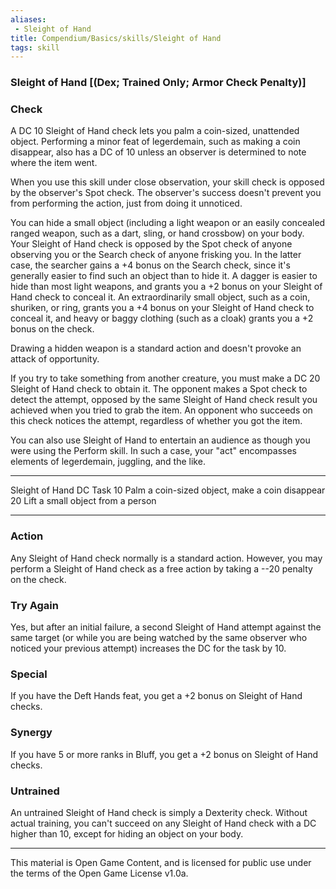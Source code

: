 ```yaml
---
aliases:
 - Sleight of Hand
title: Compendium/Basics/skills/Sleight of Hand
tags: skill
---
```

### Sleight of Hand [(Dex; Trained Only; Armor Check Penalty)]

### Check
A DC 10 Sleight of Hand check lets you palm a coin-sized,
unattended object. Performing a minor feat of legerdemain, such as
making a coin disappear, also has a DC of 10 unless an observer is
determined to note where the item went.

When you use this skill under close observation, your skill check is
opposed by the observer's Spot check. The observer's success doesn't
prevent you from performing the action, just from doing it unnoticed.

You can hide a small object (including a light weapon or an easily
concealed ranged weapon, such as a dart, sling, or hand crossbow) on
your body. Your Sleight of Hand check is opposed by the Spot check of
anyone observing you or the Search check of anyone frisking you. In the
latter case, the searcher gains a +4 bonus on the Search check, since
it's generally easier to find such an object than to hide it. A dagger
is easier to hide than most light weapons, and grants you a +2 bonus on
your Sleight of Hand check to conceal it. An extraordinarily small
object, such as a coin, shuriken, or ring, grants you a +4 bonus on your
Sleight of Hand check to conceal it, and heavy or baggy clothing (such
as a cloak) grants you a +2 bonus on the check.

Drawing a hidden weapon is a standard action and doesn't provoke an
attack of opportunity.

If you try to take something from another creature, you must make a DC
20 Sleight of Hand check to obtain it. The opponent makes a Spot check
to detect the attempt, opposed by the same Sleight of Hand check result
you achieved when you tried to grab the item. An opponent who succeeds
on this check notices the attempt, regardless of whether you got the
item.

You can also use Sleight of Hand to entertain an audience as though you
were using the Perform skill. In such a case, your "act" encompasses
elements of legerdemain, juggling, and the like.

  -------------------- -------------------------------------------------
  Sleight of Hand DC   Task
  10                   Palm a coin-sized object, make a coin disappear
  20                   Lift a small object from a person
  -------------------- -------------------------------------------------

### Action
Any Sleight of Hand check normally is a standard action.
However, you may perform a Sleight of Hand check as a free action by
taking a --20 penalty on the check.

### Try Again
Yes, but after an initial failure, a second Sleight of
Hand attempt against the same target (or while you are being watched by
the same observer who noticed your previous attempt) increases the DC
for the task by 10.

### Special
If you have the Deft Hands feat, you get a +2 bonus on
Sleight of Hand checks.

### Synergy
If you have 5 or more ranks in Bluff, you get a +2 bonus on
Sleight of Hand checks.

### Untrained
An untrained Sleight of Hand check is simply a Dexterity
check. Without actual training, you can't succeed on any Sleight of Hand
check with a DC higher than 10, except for hiding an object on your
body.

---

This material is Open Game Content, and is licensed for public use under the terms of the Open Game License v1.0a.
